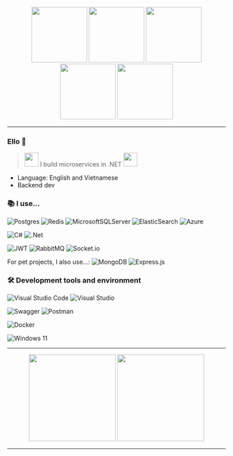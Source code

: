 
<p align="center" width="100%">
    <img height="128px" src="https://cdn.7tv.app/emote/62b1dba76422f4e240da9b44/4x.webp">
    <img height="128px" src="https://cdn.7tv.app/emote/61e5d5f577175547b425be30/4x.webp">
    <img height="128px" src="https://cdn.7tv.app/emote/619a4ddaeecae7a725bc4a89/4x.webp">
    <img height="128px" src="https://cdn.7tv.app/emote/63aa3c3bfde3704d395c79e3/4x.webp">
    <img height="128px" src="https://cdn.7tv.app/emote/632b37ae61c6bb90cba4acb3/4x.webp">
</p>
<hr>

### Ello 👋

> <img height="32px" src="https://cdn.7tv.app/emote/61767e69ffc7244d797d22f4/4x.webp">    I build microservices in .NET  <img height="32px" src="https://cdn.7tv.app/emote/61767e69ffc7244d797d22f4/4x.webp">

- Language: English and Vietnamese
- Backend dev

### 📚 I use...

![Postgres](https://img.shields.io/badge/postgres-%23316192.svg?style=for-the-badge&logo=postgresql&logoColor=white)
![Redis](https://img.shields.io/badge/redis-%23DD0031.svg?style=for-the-badge&logo=redis&logoColor=white)
![MicrosoftSQLServer](https://img.shields.io/badge/Microsoft%20SQL%20Server-CC2927?style=for-the-badge&logo=microsoft%20sql%20server&logoColor=white)
![ElasticSearch](https://img.shields.io/badge/-ElasticSearch-005571?style=for-the-badge&logo=elasticsearch)
![Azure](https://img.shields.io/badge/azure-%230072C6.svg?style=for-the-badge&logo=microsoftazure&logoColor=white)

![C#](https://img.shields.io/badge/c%23-%23239120.svg?style=for-the-badge&logo=csharp&logoColor=white)
![.Net](https://img.shields.io/badge/.NET-5C2D91?style=for-the-badge&logo=.net&logoColor=white)

![JWT](https://img.shields.io/badge/JWT-black?style=for-the-badge&logo=JSON%20web%20tokens)
![RabbitMQ](https://img.shields.io/badge/Rabbitmq-FF6600?style=for-the-badge&logo=rabbitmq&logoColor=white)
![Socket.io](https://img.shields.io/badge/Socket.io-black?style=for-the-badge&logo=socket.io&badgeColor=010101)

For pet projects, I also use...:
![MongoDB](https://img.shields.io/badge/MongoDB-%234ea94b.svg?style=for-the-badge&logo=mongodb&logoColor=white)
![Express.js](https://img.shields.io/badge/express.js-%23404d59.svg?style=for-the-badge&logo=express&logoColor=%2361DAFB)

### 🛠️ Development tools and environment

![Visual Studio Code](https://img.shields.io/badge/Visual%20Studio%20Code-0078d7.svg?style=for-the-badge&logo=visual-studio-code&logoColor=white) 
![Visual Studio](https://img.shields.io/badge/Visual%20Studio-5C2D91.svg?style=for-the-badge&logo=visual-studio&logoColor=white)

![Swagger](https://img.shields.io/badge/-Swagger-%23Clojure?style=for-the-badge&logo=swagger&logoColor=white)
![Postman](https://img.shields.io/badge/Postman-FF6C37?style=for-the-badge&logo=postman&logoColor=white)

![Docker](https://img.shields.io/badge/docker-%230db7ed.svg?style=for-the-badge&logo=docker&logoColor=white)

![Windows 11](https://img.shields.io/badge/Windows%2011-%230079d5.svg?style=for-the-badge&logo=Windows%2011&logoColor=white)

<hr>

<div width="100%" align="center">
    <img height="200" src="https://github-readme-stats-wheehwee.vercel.app/api?username=wheehwee&theme=great-gatsby&hide_border=false&include_all_commits=true&count_private=true&show_icons=true" />
      <img height="200" src="https://github-readme-stats-wheehwee.vercel.app/api/top-langs/?username=wheehwee&theme=great-gatsby&hide_border=false&include_all_commits=true&count_private=true&layout=donut&hide_progress=false&hide=html" />
</div>

<hr>


